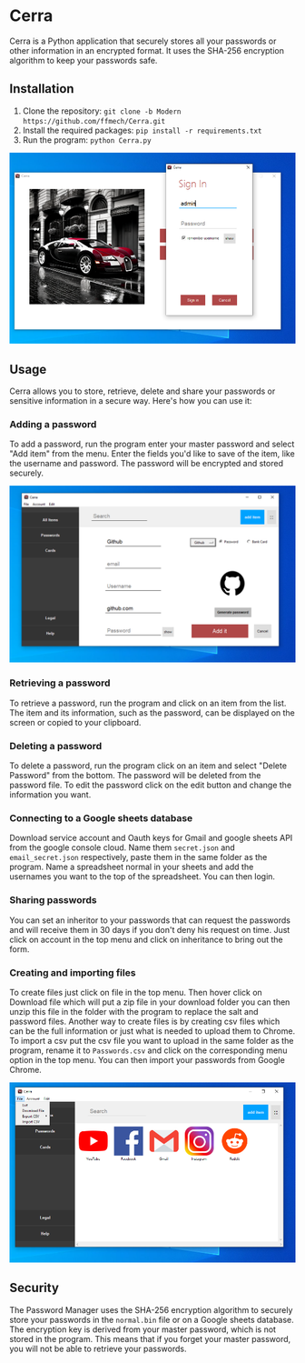 Cerra
================

Cerra is a Python application that securely stores all your passwords or other information in an encrypted format. It uses the SHA-256 encryption algorithm to keep your passwords safe.

Installation
------------

1.  Clone the repository: `git clone -b Modern https://github.com/ffmech/Cerra.git`
2.  Install the required packages: `pip install -r requirements.txt`
3.  Run the program: `python Cerra.py`

![main_menu](signin.png)

Usage
-----

Cerra allows you to store, retrieve, delete and share your passwords or sensitive information in a secure way. Here's how you can use it:

### Adding a password

To add a password, run the program enter your master password and select "Add item" from the menu. Enter the fields you'd like to save of the item, like the username and password. The password will be encrypted and stored securely.

![Add menu](add_item.png)

### Retrieving a password

To retrieve a password, run the program and click on an item from the list. The item and its information, such as the password, can be displayed on the screen or copied to your clipboard.

### Deleting a password

To delete a password, run the program click on an item and select "Delete Password" from the bottom. The password will be deleted from the password file. To edit the password click on the edit button and change the information you want.

### Connecting to a Google sheets database

Download service account and Oauth keys for Gmail and google sheets API from the google console cloud. Name them `secret.json` and `email_secret.json` respectively, paste them in the same folder as the program. Name a spreadsheet normal in your sheets and add the usernames you want to the top of the spreadsheet. You can then login.

### Sharing passwords

You can set an inheritor to your passwords that can request the passwords and will receive them in 30 days if you don't deny his request on time. Just click on account in the top menu and click on inheritance to bring out the form.

### Creating and importing files

To create files just click on file in the top menu. Then hover click on Download file which will put a zip file in your download folder you can then unzip this file in the folder with the program to replace the salt and password files. Another way to create files is by creating csv files which can be the full information or just what is needed to upload them to Chrome. To import a csv put the csv file you want to upload in the same folder as the program, rename it to `Passwords.csv` and click on the corresponding menu option in the top menu. You can then import your passwords from Google Chrome.

![import image](main_folder.png)

Security
--------

The Password Manager uses the SHA-256 encryption algorithm to securely store your passwords in the `normal.bin` file or on a Google sheets database. The encryption key is derived from your master password, which is not stored in the program. This means that if you forget your master password, you will not be able to retrieve your passwords.
